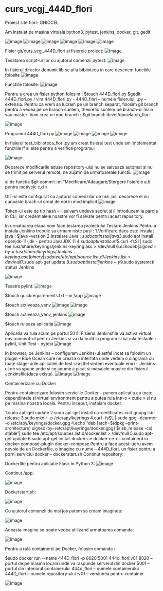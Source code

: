 # curs_vcgj_444D_flori

Proiect site flori- GHIOCEL

Am instalat pe masina virtuala python3, pytest, jenkins, docker, git, gedit

![image](https://github.com/andrei162/curs_vcgj_444D_flori/assets/132925764/047593c7-ce42-4117-a708-1e5aabd8f2e8)
![image](https://github.com/andrei162/curs_vcgj_444D_flori/assets/132925764/fbee8eaf-8214-4f52-9f80-9fa488ac95f8)
![image](https://github.com/andrei162/curs_vcgj_444D_flori/assets/132925764/c3b83123-e775-414a-af18-65f8b6a2339b)
![image](https://github.com/andrei162/curs_vcgj_444D_flori/assets/132925764/901c675a-c6ad-4bbe-ab29-11eeb0dbb85e)
![image](https://github.com/andrei162/curs_vcgj_444D_flori/assets/132925764/4997eeb2-6c7a-45b8-86a6-ee1a7de20355)
![image](https://github.com/andrei162/curs_vcgj_444D_flori/assets/132925764/736d52e0-eeac-416d-bcda-95015e15fdec)

Fisier git/curs_vcgj_444D_flori si fisierele proiect:
![image](https://github.com/andrei162/curs_vcgj_444D_flori/assets/132925764/33b7867d-c5ba-40b3-92b3-bb617678239a)

Tesatarea script-urilor cu ajutorul comenzii pytest:
![image](https://github.com/andrei162/curs_vcgj_444D_flori/assets/132925764/5f9dbb76-5da9-4850-8335-ac8b5be6e4aa)


In fisierul director denumit lib se afla biblioteca in care descriem functiile folosite
![image](https://github.com/andrei162/curs_vcgj_444D_flori/assets/132925764/c6fbd26b-d062-4073-a200-8f7d34fef2b3)

Functiile folosite:
![image](https://github.com/andrei162/curs_vcgj_444D_flori/assets/132925764/f63c3291-23e8-4422-83ae-ec6da5a83caa)

Pentru a crea un fisier python folosim : $touch 444D_flori.py $gedit 444D_flori.py / vim 444D_flori.py - 444D_flori – numele fisierului, .py – extensia. Pentru ca vrem sa lucram pe un branch separat, folosim git branch pentru a vedea pe ce branch suntem, theoretic suntem pe branch-ul main sau master. Vom crea un nou branch : $git branch devel/danielatoh_flori.

![image](https://github.com/andrei162/curs_vcgj_444D_flori/assets/132925764/7a840b3a-e7fe-4b18-9ef2-74f2d984dae5)

Programul 444D_flori.py
![image](https://github.com/andrei162/curs_vcgj_444D_flori/assets/132925764/3df8cb35-b819-4333-b75d-1a7e7ba8b388)
![image](https://github.com/andrei162/curs_vcgj_444D_flori/assets/132925764/1faa2691-d84f-4ccd-97ce-2480f7d35fe2)
![image](https://github.com/andrei162/curs_vcgj_444D_flori/assets/132925764/d14a8c98-8708-4cf6-85ac-a7dfb3ee8d09)
![image](https://github.com/andrei162/curs_vcgj_444D_flori/assets/132925764/bdb2dfbd-0acd-47db-b07f-b195705c944b)

In fisierul test_biblioteca_flori.py am creat fisierul test unde am implementat functiile if si else pentru a verifica programul

![image](https://github.com/andrei162/curs_vcgj_444D_flori/assets/132925764/d524d165-e8e4-4583-a4cf-9a14acfd7c3a)

Deoarece modificarile aduse repository-ului nu se salveaza automat si nu se trimit pe serverul remote, ne aujatm de urmatoareale functii:
![image](https://github.com/andrei162/curs_vcgj_444D_flori/assets/132925764/e10f1f48-d463-4ae4-81f4-d82a185baece)

si de functia $git commit -m “Modificare/Adaugare/Stergere fisierele a,b pentru motivele c,d »

GIT-ul este configurat cu ajutorul comenzilor de mai jos, deoarece el nu cunoaste brach-ul creat de noi in mod implicit
![image](https://github.com/andrei162/curs_vcgj_444D_flori/assets/132925764/bc66ea81-91f1-4f74-a1b9-d2ab20c0f5cf)

Token-ul este de tip hash – il salvam undeva secret si il introducem la parola in CLI, iar credentialele noastre vor fi salvate pentru acest repository.

In urmatoarea etapa vom face testarea proiectului
Testare Jenkins
Pentru a instala Jenkins trebuie sa urmam niste pasi : 
1.Verificare daca este instalat java : $java -version 
2.Instalare Java : $sudo apt install java 
3.$sudo apt install openjdk-11-jdk - pentru JavaJDK 11 
4.$sudo apt install curl 
5.$curl -fsSl | sudo tee /usr/share/keyrings/jenkins-keyring.asc > /dev/null 
6.$echo deb [signed-by=/usr/share/keyrings/Jenkins-keyring.asc] binary | sudo tee /etc/apt/source.list.d/Jenkins.list > dev/null 
7.$sudo apt-get update 
8.$sudo apt install jenkins -y 
9.$sudo systemctl status Jenkins

![image](https://github.com/andrei162/curs_vcgj_444D_flori/assets/132925764/788908b9-d137-42fc-9279-b8f7eb372f06)

Tesatre pylint:
![image](https://github.com/andrei162/curs_vcgj_444D_flori/assets/132925764/38bb0933-09c3-45be-9872-ab8b459c8c15)

$touch quickrequirements.txt – in /app
![image](https://github.com/andrei162/curs_vcgj_444D_flori/assets/132925764/ac1cebbe-5970-4f48-a71a-f97495df71ee)

$touch activeaza_venv
![image](https://github.com/andrei162/curs_vcgj_444D_flori/assets/132925764/f52af1a5-40f7-4ca6-9d73-f1fe9b1fde32)
![image](https://github.com/andrei162/curs_vcgj_444D_flori/assets/132925764/957c229d-fa33-4aff-897c-d28020cff91d)

$touch activeaza_venv_jenkins
![image](https://github.com/andrei162/curs_vcgj_444D_flori/assets/132925764/3cd62403-f66e-4e5f-af30-5bb658e709c3)

$touch ruleaza aplicatia
![image](https://github.com/andrei162/curs_vcgj_444D_flori/assets/132925764/29957d44-fae1-4b23-9fa0-fdbf5fe6f8bc)

Aplicatia va rula acum pe portul 5011. Fisierul Jenkinsfile va activa virtual environment-ul pentru Jenkins si va da build la program si va rula testarile : pylint, Unit Test - pytest
![image](https://github.com/andrei162/curs_vcgj_444D_flori/assets/132925764/dcfe6200-68bc-44d7-b7b4-381aa071a423)

In browser, pe Jenkins – configuram Jenkins-ul astfel incat sa folosim un plugin – Blue Ocean care ne creaza o interfata unde vedem o diagrama cu toate stage-urile aplicatiei de test si astfel vedem eventuale erori – Jenkins-ul ne va spune unde si ce anume a picat si mesajele noastre din fisierul Jenkinsfile(daca exista).
![image](https://github.com/andrei162/curs_vcgj_444D_flori/assets/132925764/b7af5050-ccab-4f6d-b8b6-78477723e9e9)
![image](https://github.com/andrei162/curs_vcgj_444D_flori/assets/132925764/12c71c1d-7ec3-4b3d-b644-c3f14dc3b325)

Containerizare cu Docker

Pentru containerizare folosim serviciile Docker – punem aplicatia cu toate dependintele si virtual environment pentru a putea rula intr-o « cutie » si nu pe masina noastra locala.
Pentru inceput, instalam docker:

1.sudo apt-get update 
2.sudo apt-get install ca-certificates curl gnupg lsb-release
3.sudo mkdir -p /etc/apy/keyrings 4.curl -fsSL | sudo gpg –dearmor -o /etc/apy/keyrings/docker.gpg 
4.echo “deb [arch=$(dpkg –print-architecture) signed-by=/etc/apt/keyrings/docker.gpg] $(lsb_release -cs) stable”| sudo tee /etc/apt/sources.list.d/docker.list > /dev/null 
5.sudo apt-get update 
6.sudo apt-get install docker-ce docker-ce-cli containerd.io docker-compose-plugin docker-compose Pentru a face acest lucru avem nevoie de un Dockerfile, o imagine cu nume – 444D_flori, un fisier pentru a porni serviciul docker – dockerstart.sh Continut repository:

Dockerfile pentru aplicatie Flask in Python 3:
![image](https://github.com/andrei162/curs_vcgj_444D_flori/assets/132925764/5d473db8-e074-4418-9e71-99d4ebe0fbf9)

Continut /app:

![image](https://github.com/andrei162/curs_vcgj_444D_flori/assets/132925764/adc8fa2e-9608-4c36-a335-d2bfe9a26422)

Dockerstart.sh:

![image](https://github.com/andrei162/curs_vcgj_444D_flori/assets/132925764/8833e8cc-7bc0-4b0f-91c7-ab2758c671eb)

Cu ajutorul comenzii de mai jos putem sa cream imaginea:

![image](https://github.com/andrei162/curs_vcgj_444D_flori/assets/132925764/231cbd64-6db0-4389-8cf2-242379e4194a)

Aceasta imagine se poate vedea utilizand urmatoarea comanda:

![image](https://github.com/andrei162/curs_vcgj_444D_flori/assets/132925764/67d1c43d-3e25-4de5-bbd1-87f3bb878111)

Pentru a rula containerul pe Docker, folosim comanda :

$sudo docker run --name 444D_flori -p 8020:5001 444d_flori:v01 8020 – portul de pe masina locala unde va raspunde serverul din docker 5001 – portul din interiorul containerului 444d_flori – numele containerului 444D_flori – numele repository-ului :v01 – versiunea pentru container

![image](https://github.com/andrei162/curs_vcgj_444D_flori/assets/132925764/efebe623-f7f1-4721-a3bb-c36e0c115eea)
